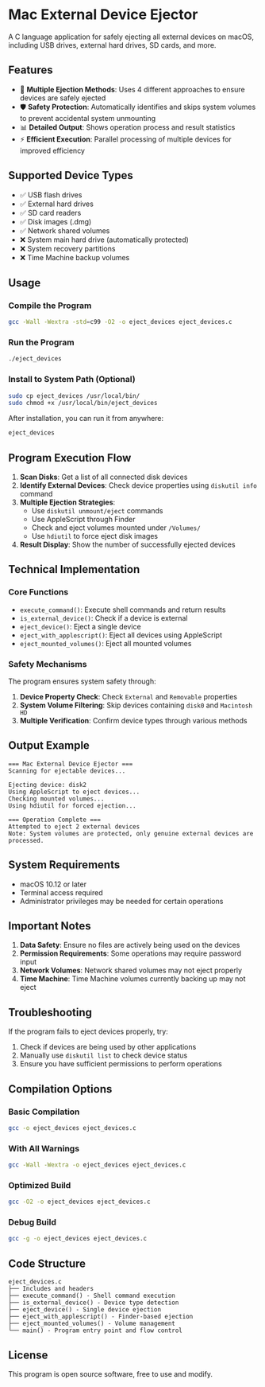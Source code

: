 # Mac External Device Ejector

A C language application for safely ejecting all external devices on macOS, including USB drives, external hard drives, SD cards, and more.

## Features

- 🔄 **Multiple Ejection Methods**: Uses 4 different approaches to ensure devices are safely ejected
- 🛡️ **Safety Protection**: Automatically identifies and skips system volumes to prevent accidental system unmounting
- 📊 **Detailed Output**: Shows operation process and result statistics
- ⚡ **Efficient Execution**: Parallel processing of multiple devices for improved efficiency

## Supported Device Types

- ✅ USB flash drives
- ✅ External hard drives
- ✅ SD card readers
- ✅ Disk images (.dmg)
- ✅ Network shared volumes
- ❌ System main hard drive (automatically protected)
- ❌ System recovery partitions
- ❌ Time Machine backup volumes

## Usage

### Compile the Program

```bash
gcc -Wall -Wextra -std=c99 -O2 -o eject_devices eject_devices.c
```

### Run the Program

```bash
./eject_devices
```

### Install to System Path (Optional)

```bash
sudo cp eject_devices /usr/local/bin/
sudo chmod +x /usr/local/bin/eject_devices
```

After installation, you can run it from anywhere:

```bash
eject_devices
```

## Program Execution Flow

1. **Scan Disks**: Get a list of all connected disk devices
2. **Identify External Devices**: Check device properties using `diskutil info` command
3. **Multiple Ejection Strategies**:
   - Use `diskutil unmount/eject` commands
   - Use AppleScript through Finder
   - Check and eject volumes mounted under `/Volumes/`
   - Use `hdiutil` to force eject disk images
4. **Result Display**: Show the number of successfully ejected devices

## Technical Implementation

### Core Functions

- `execute_command()`: Execute shell commands and return results
- `is_external_device()`: Check if a device is external
- `eject_device()`: Eject a single device
- `eject_with_applescript()`: Eject all devices using AppleScript
- `eject_mounted_volumes()`: Eject all mounted volumes

### Safety Mechanisms

The program ensures system safety through:

1. **Device Property Check**: Check `External` and `Removable` properties
2. **System Volume Filtering**: Skip devices containing `disk0` and `Macintosh HD`
3. **Multiple Verification**: Confirm device types through various methods

## Output Example

```
=== Mac External Device Ejector ===
Scanning for ejectable devices...

Ejecting device: disk2
Using AppleScript to eject devices...
Checking mounted volumes...
Using hdiutil for forced ejection...

=== Operation Complete ===
Attempted to eject 2 external devices
Note: System volumes are protected, only genuine external devices are processed.
```

## System Requirements

- macOS 10.12 or later
- Terminal access required
- Administrator privileges may be needed for certain operations

## Important Notes

1. **Data Safety**: Ensure no files are actively being used on the devices
2. **Permission Requirements**: Some operations may require password input
3. **Network Volumes**: Network shared volumes may not eject properly
4. **Time Machine**: Time Machine volumes currently backing up may not eject

## Troubleshooting

If the program fails to eject devices properly, try:

1. Check if devices are being used by other applications
2. Manually use `diskutil list` to check device status
3. Ensure you have sufficient permissions to perform operations

## Compilation Options

### Basic Compilation
```bash
gcc -o eject_devices eject_devices.c
```

### With All Warnings
```bash
gcc -Wall -Wextra -o eject_devices eject_devices.c
```

### Optimized Build
```bash
gcc -O2 -o eject_devices eject_devices.c
```

### Debug Build
```bash
gcc -g -o eject_devices eject_devices.c
```

## Code Structure

```
eject_devices.c
├── Includes and headers
├── execute_command() - Shell command execution
├── is_external_device() - Device type detection
├── eject_device() - Single device ejection
├── eject_with_applescript() - Finder-based ejection
├── eject_mounted_volumes() - Volume management
└── main() - Program entry point and flow control
```

## License

This program is open source software, free to use and modify.